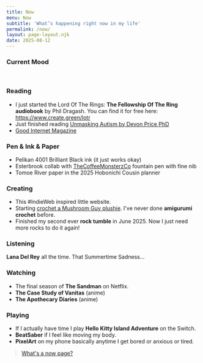 ```yaml
---
title: Now
menu: Now
subtitle: 'What’s happening right now in my life'
permalink: /now/
layout: page-layout.njk
date: 2025-08-12
---
```

<h3>Current Mood</h3>
<div id="statuscafe">
  <div id="statuscafe-username"></div>
  <div id="statuscafe-content"></div>
</div>
<script src="https://status.cafe/current-status.js?name=jwinsorart" defer></script><br />

<h3>Reading</h3>
<ul>
  <li>I just started the Lord Of The Rings: <strong>The Fellowship Of The Ring audiobook</strong> by Phil Dragash. You can find it for free here: <a href="https://www.create.green/lotr">https://www.create.green/lotr</a></li>
  <li>Just finished reading <a href="https://www.goodreads.com/book/show/58537365-unmasking-autism?from_search=true&amp;from_srp=eiw1g6aLiW&amp;qid=1">Unmasking Autism by Devon Price PhD</a></li>
  <li><a href="https://goodinternetmagazine.com">Good Internet Magazine</a></li>
</ul>

<h3>Pen &amp; Ink &amp; Paper</h3>
<ul>
  <li>Pelikan 4001 Brilliant Black ink (it just works okay)</li>
  <li>Esterbrook collab with <a href="https://thecoffeemonsterzco.com">TheCoffeeMonsterzCo</a> fountain pen with fine nib</li>
  <li>Tomoe River paper in the 2025 Hobonichi Cousin planner</li>
</ul>

<h3>Creating</h3>
<ul>
  <li>This #IndieWeb inspired little website.</li>
  <li>Starting <a href="https://pixelfed.social/p/jwinsorart/852618025913989852">crochet a Mushroom Guy plushie</a>. I've never done <strong>amigurumi crochet</strong> before.</li>
  <li>Finished my second ever <strong>rock tumble</strong> in June 2025. Now I just need more rocks to do it again!</li>
</ul>

<h3>Listening</h3>
<p><strong>Lana Del Rey</strong> all the time. That Summertime Sadness...</p>

<h3>Watching</h3>
<ul>
  <li>The final season of <strong>The Sandman</strong> on Netflix.</li>
  <li><strong>The Case Study of Vanitas</strong> (anime)</li>
  <li><strong>The Apothecary Diaries</strong> (anime)</li>
</ul>

<h3>Playing</h3>
<ul>
  <li>If I actually have time I play <strong>Hello Kitty Island Adventure</strong> on the Switch.</li>
  <li><strong>BeatSaber</strong> if I feel like moving my body.</li>
  <li><strong>PixelArt</strong> on my phone basically anytime I get bored or anxious or tired.</li>
</ul>

<blockquote>
  <p><a href="https://nownownow.com/about">What's a now page?</a></p>
</blockquote>
